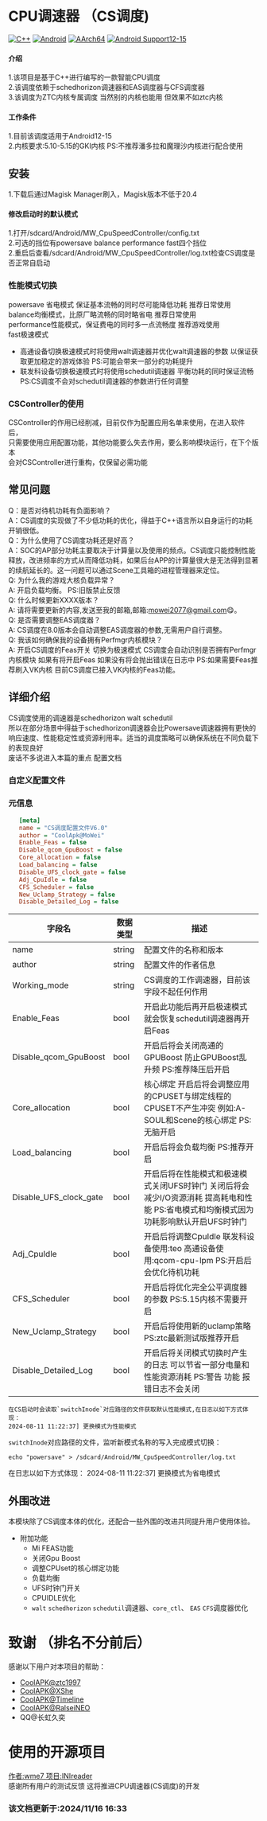 # CPU调速器 （CS调度)
[![C++](https://img.shields.io/badge/language-C++-%23f34b7d.svg?style=plastic)](https://en.wikipedia.org/wiki/C++)
[![Android](https://img.shields.io/badge/platform-Android-0078d7.svg?style=plastic)](https://en.wikipedia.org/wiki/Android_(operating_system)) 
[![AArch64](https://img.shields.io/badge/arch-AArch64-red.svg?style=plastic)](https://en.wikipedia.org/wiki/AArch64)
[![Android Support12-15](https://img.shields.io/badge/Android%2012~15-Support-green)](https://img.shields.io/badge/Android%2012~15-Support-green)
#### 介绍
1.该项目是基于C++进行编写的一款智能CPU调度 <br>
2.该调度依赖于schedhorizon调速器和EAS调度器与CFS调度器 <br>
3.该调度为ZTC内核专属调度 当然别的内核也能用 但效果不如ztc内核

#### 工作条件
1.目前该调度适用于Android12-15 <br>
2.内核要求:5.10-5.15的GKI内核 PS:不推荐潘多拉和魔理沙内核进行配合使用

## 安装
1.下载后通过Magisk Manager刷入，Magisk版本不低于20.4 <br>
#### 修改启动时的默认模式
1.打开/sdcard/Android/MW_CpuSpeedController/config.txt <br>
2.可选的挡位有powersave balance performance fast四个挡位 <br>
2.重启后查看/sdcard/Android/MW_CpuSpeedController/log.txt检查CS调度是否正常自启动

### 性能模式切换
powersave 省电模式 保证基本流畅的同时尽可能降低功耗 推荐日常使用 <br>
balance均衡模式，比原厂略流畅的同时略省电 推荐日常使用 <br>
performance性能模式，保证费电的同时多一点流畅度 推荐游戏使用 <br>
fast极速模式 <br>
- 高通设备切换极速模式时将使用walt调速器并优化walt调速器的参数 以保证获取更加稳定的游戏体验 PS:可能会带来一部分的功耗提升 <br>
- 联发科设备切换极速模式时将使用schedutil调速器 平衡功耗的同时保证流畅 PS:CS调度不会对schedutil调速器的参数进行任何调整 <br>

### CSController的使用
CSController的作用已经削减，目前仅作为配置应用名单来使用，在进入软件后， <br>
只需要使用应用配置功能，其他功能要么失去作用，要么影响模块运行，在下个版本 <br>
会对CSController进行重构，仅保留必需功能

## 常见问题
Q：是否对待机功耗有负面影响？<br>
A：CS调度的实现做了不少低功耗的优化，得益于C++语言所以自身运行的功耗开销很低。 <br>
Q：为什么使用了CS调度功耗还是好高？ <br>
A：SOC的AP部分功耗主要取决于计算量以及使用的频点。CS调度只能控制性能释放，改进频率的方式从而降低功耗，如果后台APP的计算量很大是无法得到显著的续航延长的。这一问题可以通过Scene工具箱的进程管理器来定位。 <br>
Q: 为什么我的游戏大核负载异常？ <br>
A: 开启负载均衡。 PS:旧版禁止反馈 <br>
Q: 什么时候更新XXXX版本？ <br>
A: 请将需要更新的内容,发送至我的邮箱,邮箱:mowei2077@gmail.com😋。 <br>
Q: 是否需要调整EAS调度器？ <br>
A: CS调度在8.0版本会自动调整EAS调度器的参数,无需用户自行调整。 <br>
Q: 我该如何确保我的设备拥有Perfmgr内核模块？ <br>
A: 开启CS调度的Feas开关 切换为极速模式 CS调度会自动识别是否拥有Perfmgr内核模块 如果有将开启Feas 如果没有将会抛出错误在日志中 PS:如果需要Feas推荐刷入VK内核 目前CS调度已接入VK内核的Feas功能。

## 详细介绍 
CS调度使用的调速器是schedhorizon walt schedutil<br>
所以在部分场景中得益于schedhorizon调速器会比Powersave调速器拥有更快的响应速度、性能稳定性或资源利用率。适当的调度策略可以确保系统在不同负载下的表现良好 <br>
废话不多说进入本篇的重点 配置文档
### 自定义配置文件
### 元信息

```ini
   [meta]
   name = "CS调度配置文件V6.0"
   author = "CoolApk@MoWei"
   Enable_Feas = false
   Disable_qcom_GpuBoost = false
   Core_allocation = false
   Load_balancing = false
   Disable_UFS_clock_gate = false
   Adj_CpuIdle = false
   CFS_Scheduler = false
   New_Uclamp_Strategy = false
   Disable_Detailed_Log = false


```
| 字段名   | 数据类型 | 描述                                           |
| -------- | -------- | ---------------------------------------------- |
| name     | string   | 配置文件的名称和版本                                 |
| author   | string   | 配置文件的作者信息                             |
| Working_mode | string   | CS调度的工作调速器，目前该字段不起任何作用 |
| Enable_Feas | bool   | 开启此功能后再开启极速模式就会恢复schedutil调速器再开启Feas |
| Disable_qcom_GpuBoost | bool   | 开启后将会关闭高通的GPUBoost 防止GPUBoost乱升频 PS:推荐降压后开启 |
| Core_allocation | bool   | 核心绑定 开启后将会调整应用的CPUSET与绑定线程的CPUSET不产生冲突 例如:A-SOUL和Scene的核心绑定 PS:无脑开启 |
| Load_balancing | bool   | 开启后将会负载均衡 PS:推荐开启|
| Disable_UFS_clock_gate | bool   | 开启后将在性能模式和极速模式关闭UFS时钟门 关闭后将会减少I/O资源消耗 提高耗电和性能 PS:省电模式和均衡模式因为功耗影响默认开启UFS时钟门 |
| Adj_CpuIdle | bool   | 开启后将调整CpuIdle 联发科设备使用:teo 高通设备使用:qcom-cpu-lpm PS:开启后会优化待机功耗 |
| CFS_Scheduler | bool   | 开启后将优化完全公平调度器的参数 PS:5.15内核不需要开启 |
| New_Uclamp_Strategy | bool | 开启后将使用新的uclamp策略 PS:ztc最新测试版推荐开启 |
| Disable_Detailed_Log | bool | 开启后将关闭模式切换时产生的日志 可以节省一部分电量和性能资源消耗 PS:警告 功能 报错日志不会关闭 |
```
在CS启动时会读取`switchInode`对应路径的文件获取默认性能模式,在日志以如下方式体现：  
2024-08-11 11:22:37] 更换模式为性能模式
```
`switchInode`对应路径的文件，监听新模式名称的写入完成模式切换：  
```shell
echo "powersave" > /sdcard/Android/MW_CpuSpeedController/log.txt
```
在日志以如下方式体现：
2024-08-11 11:22:37] 更换模式为省电模式

## 外围改进
本模块除了CS调度本体的优化，还配合一些外围的改进共同提升用户使用体验。
- 附加功能
  - Mi FEAS功能
  - 关闭Gpu Boost
  - 调整CPUset的核心绑定功能
  - 负载均衡
  - UFS时钟门开关
  - CPUIDLE优化
  - `walt` `schedhorizon` `schedutil`调速器、`core_ctl`、 `EAS` `CFS`调度器优化
# 致谢 （排名不分前后）
感谢以下用户对本项目的帮助：  
- [CoolAPK@ztc1997](https://github.com/ztc1997) <br>
- [CoolAPK@XShe](https://github.com/XShePlus) <br>
- [CoolAPK@Timeline](https://github.com/nep-Timeline) <br>
- [CoolAPK@RalseiNEO](https://github.com/ButRalsei) <br>
- QQ@长虹久奕 
# 使用的开源项目
[作者:wme7 项目:INIreader](https://github.com/wme7/INIreader) <br>
感谢所有用户的测试反馈 这将推进CPU调速器(CS调度)的开发
### 该文档更新于:2024/11/16 16:33
